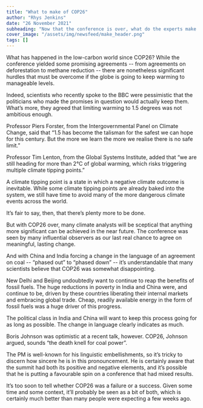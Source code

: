 ```yaml
---
title: "What to make of COP26"
author: "Rhys Jenkins"
date: "26 November 2021"
subheading: "Now that the conference is over, what do the experts make of what happened?"
cover_image: "/assets/img/newsfeed/make_header.png"  
tags: []
---
```


What has happened in the low-carbon world since COP26? While the conference yielded some promising agreements -- from agreements on deforestation to methane reduction -- there are nonetheless significant hurdles that must be overcome if the globe is going to keep warming to manageable levels.  

Indeed, scientists who recently spoke to the BBC were pessimistic that the politicians who made the promises in question would actually keep them. What’s more, they agreed that limiting warming to 1.5 degrees was not ambitious enough. 

Professor Piers Forster, from the Intergovernmental Panel on Climate Change, said that “1.5 has become the talisman for the safest we can hope for this century. But the more we learn the more we realise there is no safe limit.”

Professor Tim Lenton, from the Global Systems Institute, added that “we are still heading for more than 2°C of global warming, which risks triggering multiple climate tipping points.”

A climate tipping point is a state in which a negative climate outcome is inevitable. While some climate tipping points are already baked into the system, we still have time to avoid many of the more dangerous climate events across the world. 

It’s fair to say, then, that there’s plenty more to be done. 

But with COP26 over, many climate analysts will be sceptical that anything more significant can be achieved in the near future. The conference was seen by many influential observers as our last real chance to agree on meaningful, lasting change.

And with China and India forcing a change in the language of an agreement on coal -- “phased out” to “phased down” -- it’s understandable that many scientists believe that COP26 was somewhat disappointing. 

New Delhi and Beijing undoubtedly want to continue to reap the benefits of fossil fuels. The huge reductions in poverty in India and China were, and continue to be, driven by these countries liberating their internal markets and embracing global trade. Cheap, readily available energy in the form of fossil fuels was a huge driver of this progress.

The political class in India and China will want to keep this process going for as long as possible. The change in language clearly indicates as much.

Boris Johnson was optimistic at a recent talk, however. COP26, Johnson argued, sounds “the death knell for coal power”. 

The PM is well-known for his linguistic embellishments, so it’s tricky to discern how sincere he is in this pronouncement. He is certainly aware that the summit had both its positive and negative elements, and it’s possible that he is putting a favourable spin on a conference that had mixed results.

It’s too soon to tell whether COP26 was a failure or a success. Given some time and some context, it’ll probably be seen as a bit of both, which is certainly much better than many people were expecting a few weeks ago.  